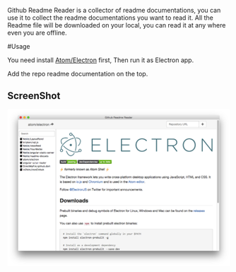 Github Readme Reader is a collector of readme documentations, you can use it to collect the readme documentations you want to read it.
All the Readme file will be downloaded on your local, you can read it at any where even you are offline.

#Usage

You need install [Atom/Electron](https://github.com/atom/electron) first, Then run it as Electron app.

Add the repo readme documentation on the top.

## ScreenShot
![img](./screenshot.png)